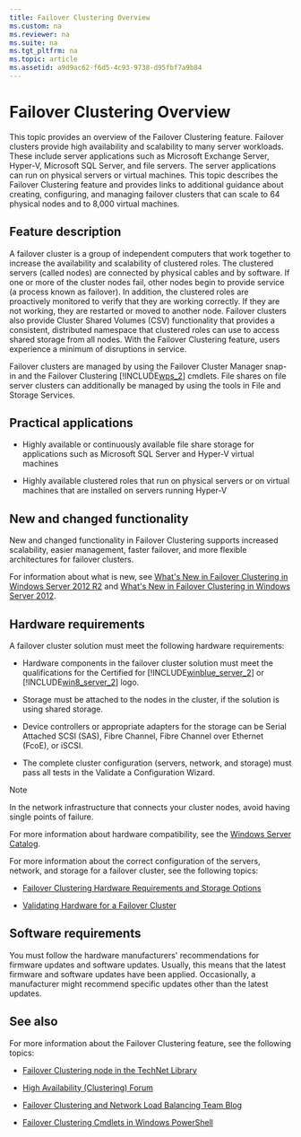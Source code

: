 ```yaml
---
title: Failover Clustering Overview
ms.custom: na
ms.reviewer: na
ms.suite: na
ms.tgt_pltfrm: na
ms.topic: article
ms.assetid: a9d9ac62-f6d5-4c93-9738-d95fbf7a9b84
---
```

# Failover Clustering Overview
This topic provides an overview of the Failover Clustering feature. Failover clusters provide high availability and scalability to many server workloads. These include server applications such as Microsoft Exchange Server, Hyper\-V, Microsoft SQL Server, and file servers. The server applications can run on physical servers or virtual machines. This topic describes the Failover Clustering feature and provides links to additional guidance about creating, configuring, and managing failover clusters that can scale to 64 physical nodes and to 8,000 virtual machines.  
  
## <a name="BKMK_OVER"></a>Feature description  
A failover cluster is a group of independent computers that work together to increase the availability and scalability of clustered roles. The clustered servers \(called nodes\) are connected by physical cables and by software. If one or more of the cluster nodes fail, other nodes begin to provide service \(a process known as failover\). In addition, the clustered roles are proactively monitored to verify that they are working correctly. If they are not working, they are restarted or moved to another node. Failover clusters also provide Cluster Shared Volumes \(CSV\) functionality that provides a consistent, distributed namespace that clustered roles can use to access shared storage from all nodes. With the Failover Clustering feature, users experience a minimum of disruptions in service.  
  
Failover clusters are managed by using the Failover Cluster Manager snap\-in and the Failover Clustering [!INCLUDE[wps_2](../Token/wps_2_md.md)] cmdlets. File shares on file server clusters can additionally be managed by using the tools in File and Storage Services.  
  
## <a name="BKMK_APP"></a>Practical applications  
  
-   Highly available or continuously available file share storage for applications such as Microsoft SQL Server and Hyper\-V virtual machines  
  
-   Highly available clustered roles that run on physical servers or on virtual machines that are installed on servers running Hyper\-V  
  
## <a name="BKMK_NEW"></a>New and changed functionality  
New and changed functionality in Failover Clustering supports increased scalability, easier management, faster failover, and more flexible architectures for failover clusters.  
  
For information about what is new, see [What's New in Failover Clustering in Windows Server 2012 R2](http://technet.microsoft.com/library/dn265972.aspx) and [What's New in Failover Clustering in Windows Server 2012](http://technet.microsoft.com/library/hh831414.aspx).  
  
## <a name="BKMK_HARD"></a>Hardware requirements  
A failover cluster solution must meet the following hardware requirements:  
  
-   Hardware components in the failover cluster solution must meet the qualifications for the Certified for [!INCLUDE[winblue_server_2](../Token/winblue_server_2_md.md)] or [!INCLUDE[win8_server_2](../Token/win8_server_2_md.md)] logo.  
  
-   Storage must be attached to the nodes in the cluster, if the solution is using shared storage.  
  
-   Device controllers or appropriate adapters for the storage can be Serial Attached SCSI \(SAS\), Fibre Channel, Fibre Channel over Ethernet \(FcoE\), or iSCSI.  
  
-   The complete cluster configuration \(servers, network, and storage\) must pass all tests in the Validate a Configuration Wizard.  
  
> [!NOTE]  
> In the network infrastructure that connects your cluster nodes, avoid having single points of failure.  
  
For more information about hardware compatibility, see the [Windows Server Catalog](http://go.microsoft.com/fwlink/p/?linkid=139145).  
  
For more information about the correct configuration of the servers, network, and storage for a failover cluster, see the following topics:  
  
-   [Failover Clustering Hardware Requirements and Storage Options](http://technet.microsoft.com/library/jj612869.aspx)  
  
-   [Validating Hardware for a Failover Cluster](http://technet.microsoft.com/library/jj134244.aspx)  
  
## <a name="BKMK_SOFT"></a>Software requirements  
You must follow the hardware manufacturers' recommendations for firmware updates and software updates. Usually, this means that the latest firmware and software updates have been applied. Occasionally, a manufacturer might recommend specific updates other than the latest updates.  
  
## <a name="BKMK_LINKS"></a>See also  
For more information about the Failover Clustering feature, see the following topics:  
  
-   [Failover Clustering node in the TechNet Library](http://technet.microsoft.com/library/hh831579.aspx)  
  
-   [High Availability \(Clustering\) Forum](http://go.microsoft.com/fwlink/p/?LinkId=230641)  
  
-   [Failover Clustering and Network Load Balancing Team Blog](http://blogs.msdn.com/b/clustering/)  
  
-   [Failover Clustering Cmdlets in Windows PowerShell](http://go.microsoft.com/fwlink/p/?LinkId=233200)  
  
